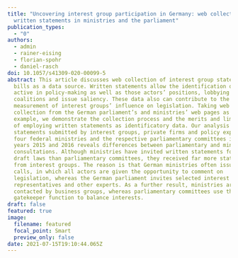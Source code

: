 ```yaml
---
title: "Uncovering interest group participation in Germany: web collection of
  written statements in ministries and the parliament"
publication_types:
  - "0"
authors:
  - admin
  - rainer-eising
  - florian-spohr
  - daniel-rasch
doi: 10.1057/s41309-020-00099-5
abstract: This article discusses web collection of interest group statements on
  bills as a data source. Written statements allow the identification of actors
  active in policy-making as well as those actors’ positions, lobbying
  coalitions and issue saliency. These data also can contribute to the
  measurement of interest groups’ influence on legislation. Taking web
  collection from the German parliament’s and ministries’ web pages as an
  example, we demonstrate the collection process and the merits and limitations
  of employing written statements as identificatory data. Our analysis of
  statements submitted by interest groups, private firms and policy experts to
  four federal ministries and the respective parliamentary committees in the
  years 2015 and 2016 reveals differences between parliamentary and ministerial
  consultations. Although ministries have invited written statements for fewer
  draft laws than parliamentary committees, they received far more statements
  from interest groups. The reason is that German ministries often issue open
  calls, in which all actors are given the opportunity to comment on
  legislation, whereas the German parliament invites selected interest group
  representatives and other experts. As a further result, ministries are mostly
  contacted by business groups, whereas parliamentary committees use their
  gatekeeper function to balance interests.
draft: false
featured: true
image:
  filename: featured
  focal_point: Smart
  preview_only: false
date: 2021-07-15T19:10:44.065Z
---
```

